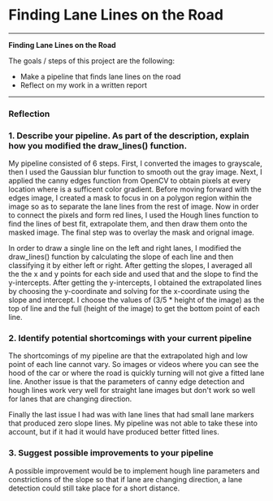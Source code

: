 # **Finding Lane Lines on the Road** 

---

**Finding Lane Lines on the Road**

The goals / steps of this project are the following:
* Make a pipeline that finds lane lines on the road
* Reflect on my work in a written report

---

### Reflection

### 1. Describe your pipeline. As part of the description, explain how you modified the draw_lines() function.

My pipeline consisted of 6 steps. First, I converted the images to grayscale, then I used the Gaussian blur function to smooth out the gray image. Next, I applied the canny edges function from OpenCV to obtain pixels at every location where is a sufficent color gradient. Before moving forward with the edges image, I created a mask to focus in on a polygon region within the image so as to separate the lane lines from the rest of image. Now in order to connect the pixels and form red lines, I used the Hough lines function to find the lines of best fit, extrapolate them, and then draw them onto the masked image. The final step was to overlay the mask and orignal image.

In order to draw a single line on the left and right lanes, I modified the draw_lines() function by calculating the slope of each line and then classifying it by either left or right. After getting the slopes, I averaged all the the x and y points for each side and used that and the slope to find the y-intercepts. After getting the y-intercepts, I obtained the extrapolated lines by choosing the y-coordinate and solving for the x-coordinate using the slope and intercept. I choose the values of (3/5 * height of the image) as the top of line and the full (height of the image) to get the bottom point of each line.


### 2. Identify potential shortcomings with your current pipeline

The shortcomings of my pipeline are that the extrapolated high and low point of each line cannot vary. So images or videos where you can see the hood of the car or where the road is quickly turning will not give a fitted lane line. Another issue is that the parameters of canny edge detection and hough lines work very well for straight lane images but don't work so well for lanes that are changing direction. 

Finally the last issue I had was with lane lines that had small lane markers that produced zero slope lines. My pipeline was not able to take these into account, but if it had it would have produced better fitted lines.


### 3. Suggest possible improvements to your pipeline

A possible improvement would be to implement hough line parameters and constrictions of the slope so that if lane are changing direction, a lane detection could still take place for a short distance.
